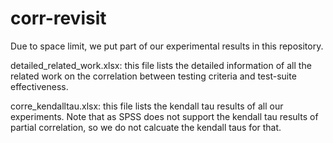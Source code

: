# corr-revisit
Due to space limit, we put part of our experimental results in this repository. 


detailed_related_work.xlsx: this file lists the detailed information of all the related work on the correlation between testing criteria and test-suite effectiveness. 

corre_kendalltau.xlsx: this file lists the kendall tau results of all our experiments. Note that as SPSS does not support the kendall tau results of partial correlation, so we do not calcuate the kendall taus for that.
